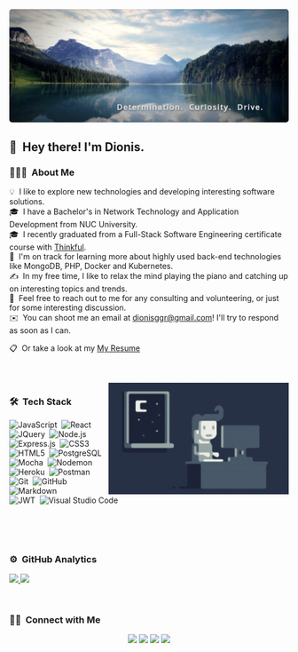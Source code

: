 <kbd>
  <img src="edited-hero-image.PNG" alt="Hero Image" style="border-radius: 5px" width="1000" />
</kbd>

## 👋 &nbsp;Hey there! I'm Dionis.

### 👨🏻‍💻 &nbsp;About Me

💡 &nbsp;I like to explore new technologies and developing interesting software solutions. \
🎓 &nbsp;I have a Bachelor's in Network Technology and Application Development from NUC University. \
🎓 &nbsp;I recently graduated from a Full-Stack Software Engineering certificate course with [Thinkful](https://www.thinkful.com). \
🌱 &nbsp;I'm on track for learning more about highly used back-end technologies like MongoDB, PHP, Docker and Kubernetes. \
✍️ &nbsp;In my free time, I like to relax the mind playing the piano and catching up on interesting topics and trends. \
💬 &nbsp;Feel free to reach out to me for any consulting and volunteering, or just for some interesting discussion. \
✉️ &nbsp;You can shoot me an email at dionisggr@gmail.com! I'll try to respond as soon as I can.

:clipboard: &nbsp;Or take a look at my <a href="https://drive.google.com/file/d/1mjB82PEG7tBm9mMiaUshHvWa7ene4y7a/view?usp=sharing" alt="Dionis Gonzalez Resume" target="_blank">My Resume</a>

<br />
<br />

<img alt="Night Coding" width="325" src="https://raw.githubusercontent.com/AVS1508/AVS1508/master/assets/Night-Coding.gif" align="right"/>

### 🛠 &nbsp;Tech Stack

![JavaScript](https://img.shields.io/badge/-JavaScript-333333?style=flat&logo=javascript)&nbsp;
![React](https://img.shields.io/badge/-React-333333?style=flat&logo=react)&nbsp;
![JQuery](https://img.shields.io/badge/-JQquery-333333?style=flat&logo=jquery)&nbsp;
![Node.js](https://img.shields.io/badge/-Node.js-333333?style=flat&logo=node.js)&nbsp;
![Express.js](https://img.shields.io/badge/-Expess.js-333333?style=flat&logo=express)&nbsp;
![CSS3](https://img.shields.io/badge/-CSS3-333333?style=flat&logo=CSS3&logoColor=1572B6)&nbsp;
![HTML5](https://img.shields.io/badge/-HTML5-333333?style=flat&logo=Html5&logoColor=1572B6)&nbsp;
![PostgreSQL](https://img.shields.io/badge/-PostgreSQL-333333?style=flat&logo=postgresql)&nbsp;
![Mocha](https://img.shields.io/badge/-Mocha-333333?style=flat&logo=mocha)&nbsp;
![Nodemon](https://img.shields.io/badge/-Nodemon-333333?style=flat&logo=nodemon)&nbsp;
![Heroku](https://img.shields.io/badge/-Heroku-333333?style=flat&logo=heroku)&nbsp;
![Postman](https://img.shields.io/badge/-Postman-333333?style=flat&logo=postman)&nbsp;
![Git](https://img.shields.io/badge/-Git-333333?style=flat&logo=git)&nbsp;
![GitHub](https://img.shields.io/badge/-GitHub-333333?style=flat&logo=github)&nbsp;
![Markdown](https://img.shields.io/badge/-Markdown-333333?style=flat&logo=markdown)\
![JWT](https://img.shields.io/badge/-JWT-333333?style=flat&logo=json)&nbsp;
![Visual Studio Code](https://img.shields.io/badge/-Visual%20Studio%20Code-333333?style=flat&logo=visual-studio-code&logoColor=007ACC)&nbsp;

<br/>
<br/>
<br/>

### ⚙️ &nbsp;GitHub Analytics

<p>
<a href="https://github.com/dionisggr">
  <img src="https://github-readme-stats-eight-theta.vercel.app/api?username=dionisggr&show_icons=true&theme=vue-dark&include_all_commits=true&count_private=true" />
  <img height="195" src="https://github-readme-stats-eight-theta.vercel.app/api/top-langs/?username=dionisggr&layout=compact&exclude_lang=java+r&theme=vue-dark" />
</a>
</p>

<br />

### 🤝🏻 &nbsp;Connect with Me

<p align="center">
<a href="https://dionisggr.github.io/my-portfolio"><img src="https://img.shields.io/badge/-My%20Portfolio-3423A6?style=flat-square&logo=Google-Chrome&logoColor=white"/></a>
<a href="https://drive.google.com/file/d/1mjB82PEG7tBm9mMiaUshHvWa7ene4y7a/view?usp=sharing"><img src="https://img.shields.io/badge/-My%20Resume-b22222?style=flat-square&logo=Google-Chrome&logoColor=white"/></a>
<a href="https://linkedin.com/in/dionisggr"><img src="https://img.shields.io/badge/-Dionis%20Gonzalez%20-0077B5?style=flat-square&logo=Linkedin&logoColor=white"/></a>
<a href="mailto:dionisggr@gmail.com"><img src="https://img.shields.io/badge/-dionisggr@gmail.com-D14836?style=flat-square&logo=Gmail&logoColor=white"/></a>
</p>
